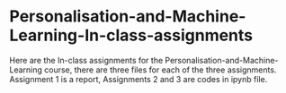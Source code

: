 # Personalisation-and-Machine-Learning-In-class-assignments
Here are the In-class assignments for the Personalisation-and-Machine-Learning course, there are three files for each of the three assignments. Assignment 1 is a report, Assignments 2 and 3 are codes in ipynb file.
